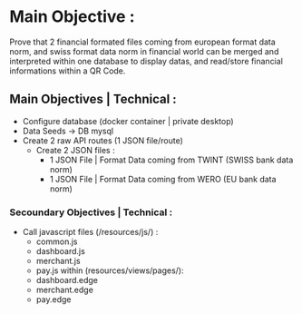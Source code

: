 # Main Objective :
Prove that 2 financial formated files coming from european format data norm, and swiss format data norm in financial world can be merged and interpreted within one database to display datas, and read/store financial informations within a QR Code.  

## Main Objectives | Technical : 
- Configure database (docker container | private desktop)
- Data Seeds -> DB mysql
- Create 2 raw API routes (1 JSON file/route) 
    - Create 2 JSON files :
      - 1 JSON File | Format Data coming from TWINT (SWISS bank data norm)
      - 1 JSON File | Format Data coming from WERO (EU bank data norm)

### Secoundary Objectives | Technical : 
- Call javascript files (/resources/js/) : 
    - common.js
    - dashboard.js
    - merchant.js
    - pay.js
  within (resources/views/pages/):
    - dashboard.edge
    - merchant.edge
    - pay.edge

